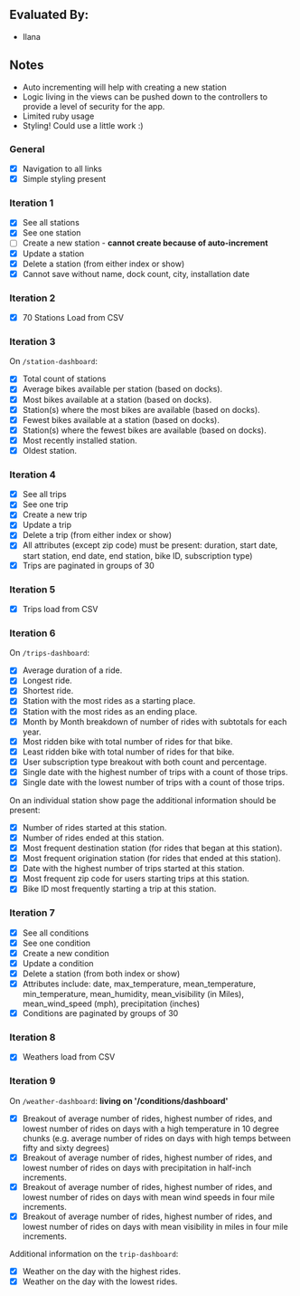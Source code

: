 ## Evaluated By:

- Ilana

## Notes

- Auto incrementing will help with creating a new station
- Logic living in the views can be pushed down to the controllers to provide a level of security for the app.
- Limited ruby usage
- Styling! Could use a little work :) 

### General

* [X] Navigation to all links
* [X] Simple styling present

### Iteration 1

* [X] See all stations
* [X] See one station
* [ ] Create a new station - **cannot create because of auto-increment**
* [X] Update a station
* [X] Delete a station (from either index or show)
* [X] Cannot save without name, dock count, city, installation date

### Iteration 2

* [X] 70 Stations Load from CSV

### Iteration 3

On `/station-dashboard`:

* [X] Total count of stations
* [X] Average bikes available per station (based on docks).
* [X] Most bikes available at a station (based on docks).
* [X] Station(s) where the most bikes are available (based on docks).
* [X] Fewest bikes available at a station (based on docks).
* [X] Station(s) where the fewest bikes are available (based on docks).
* [X] Most recently installed station.
* [X] Oldest station.

### Iteration 4

* [X] See all trips
* [X] See one trip
* [X] Create a new trip
* [X] Update a trip
* [X] Delete a trip (from either index or show)
* [X] All attributes (except zip code) must be present: duration, start date, start station, end date, end station, bike ID, subscription type)
* [X] Trips are paginated in groups of 30

### Iteration 5

* [X] Trips load from CSV

### Iteration 6

On `/trips-dashboard`:

* [X] Average duration of a ride.
* [X] Longest ride.
* [X] Shortest ride.
* [X] Station with the most rides as a starting place.
* [X] Station with the most rides as an ending place.
* [X] Month by Month breakdown of number of rides with subtotals for each year.
* [X] Most ridden bike with total number of rides for that bike.
* [X] Least ridden bike with total number of rides for that bike.
* [X] User subscription type breakout with both count and percentage.
* [X] Single date with the highest number of trips with a count of those trips.
* [X] Single date with the lowest number of trips with a count of those trips.

On an individual station show page the additional information should be present:

* [X] Number of rides started at this station.
* [X] Number of rides ended at this station.
* [X] Most frequent destination station (for rides that began at this station).
* [X] Most frequent origination station (for rides that ended at this station).
* [X] Date with the highest number of trips started at this station.
* [X] Most frequent zip code for users starting trips at this station.
* [X] Bike ID most frequently starting a trip at this station.

### Iteration 7

* [X] See all conditions
* [X] See one condition
* [X] Create a new condition
* [X] Update a condition
* [X] Delete a station (from both index or show)
* [X] Attributes include: date, max_temperature, mean_temperature, min_temperature, mean_humidity, mean_visibility (in Miles), mean_wind_speed (mph), precipitation (inches)
* [X] Conditions are paginated by groups of 30

### Iteration 8

* [X] Weathers load from CSV

### Iteration 9

On `/weather-dashboard`: **living on '/conditions/dashboard'**

* [X] Breakout of average number of rides, highest number of rides, and lowest number of rides on days with a high temperature in 10 degree chunks (e.g. average number of rides on days with high temps between fifty and sixty degrees)
* [X] Breakout of average number of rides, highest number of rides, and lowest number of rides on days with precipitation in half-inch increments.
* [X] Breakout of average number of rides, highest number of rides, and lowest number of rides on days with mean wind speeds in four mile increments.
* [X] Breakout of average number of rides, highest number of rides, and lowest number of rides on days with mean visibility in miles in four mile increments.

Additional information on the `trip-dashboard`:

* [X] Weather on the day with the highest rides.
* [X] Weather on the day with the lowest rides.
